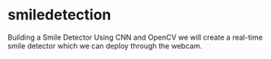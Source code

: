 # smiledetection
Building a Smile Detector Using CNN and OpenCV we will create a real-time smile detector which we can deploy through the webcam.
